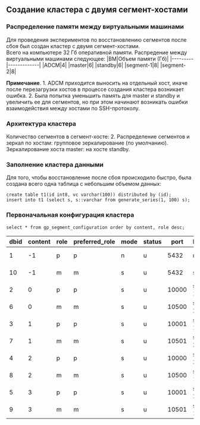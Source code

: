 ## Создание кластера с двумя сегмент-хостами ##   

### Распределение памяти между виртуальными машинами ###   
Для проведения экспериментов по восстановлению сегментов после сбоя был создан кластер с двумя сегмент-хостами.   
Всего на компьютере 32 Гб оперативной памяти. Распредение между виртуальными машинами следующее:
|ВМ|Объем памяти (Гб)|
|---------|-------------|
|ADCM|4|
|master|6|
|standby|6|
|segment-1|8|
|segment-2|8|
   
**Примечание**. 1. ADCM приходится выносить на отдельный хост, иначе после перезагрузки хостов в процессе создания кластера возникает ошибка.
2. Была попытка уменьшить память для master и standby и увеличить ее для сегментов, но при этом начинают возникать ошибки взаимодействия между хостами по SSH-протоколу.

### Архитектура кластера ###
Количество сегментов в сегмент-хосте: 2.
Распределение сегментов и зеркал по хостам: групповое зеркалирование (по умолчанию).
Зеркалирование хоста master: на хосте standby.
   
### Заполнение кластера данными ###   
Для того, чтобы восстановление после сбоя происходило быстро, была создана всего одна таблица с небольшим объемом данных:   
```
create table t1(id int8, vc varchar(100)) distributed by (id);
insert into t1 (select s, s::varchar from generate_series(1, 100) s);
```
   
### Первоначальная конфигурация кластера ###   
```
select * from gp_segment_configuration order by content, role desc;
```
|dbid|content|role|preferred_role|mode|status|port|hostname|address|datadir|
|----|-------|----|--------------|----|------|----|--------|-------|-------|
|1|-1|p|p|n|u|5432|master|master|/data1/master/gpseg-1|
|10|-1|m|m|s|u|5432|standby|standby|/data1/master/gpseg-1|
|2|0|p|p|s|u|10000|segment-1|segment-1|/data1/primary/gpseg0|
|6|0|m|m|s|u|10500|segment-2|segment-2|/data1/mirror/gpseg0|
|3|1|p|p|s|u|10001|segment-1|segment-1|/data1/primary/gpseg1|
|7|1|m|m|s|u|10501|segment-2|segment-2|/data1/mirror/gpseg1|
|4|2|p|p|s|u|10000|segment-2|segment-2|/data1/primary/gpseg2|
|8|2|m|m|s|u|10500|segment-1|segment-1|/data1/mirror/gpseg2|
|5|3|p|p|s|u|10001|segment-2|segment-2|/data1/primary/gpseg3|
|9|3|m|m|s|u|10501|segment-1|segment-1|/data1/mirror/gpseg3|


